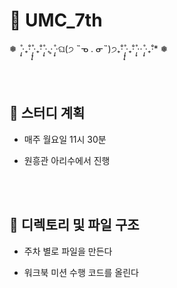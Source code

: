 # 🍓 UMC_7th
❅ *˚̩͙*‧₊̊‧*˚̩͙̩͙*‧₊̊‧*˚̩͙*‧₊̥‧*˚̩͙*‧ଘ(੭ ˵ᓀ . ᓂ˵)੭₊̊‧*˚̩͙̩͙*‧₊̊‧*˚̩͙*‧‧*˚̩͙*‧₊̊‧* ❅

<br>
<br>

## 🍓 스터디 계획

- 매주 월요일 11시 30분

- 원흥관 아리수에서 진행

<br>

<br>

## 🍓 디렉토리 및 파일 구조

- 주차 별로 파일을 만든다

- 워크북 미션 수행 코드를 올린다
